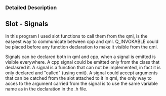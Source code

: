 ### Detailed Description

## Slot - Signals

In this program I used slot functions to call them from the qml, is the easyest way to communicate between cpp and qml.
Q_INVOKABLE could be placed before any function declaration to make it visible from the qml.

Signals can be declared both in qml and cpp, when a signal is emitted is visible everywhere.
A cpp signal could be emitted only from the class that declasred it.
A signal is a function that can not be implemented, in fact it is only declared and "called" (using emit).
A signal could accept arguments that can be catched from the slot attached to it
In qml, the only way to acces to the argument carried from the signal is to use the same variable name as in the declaration in the .h file.

